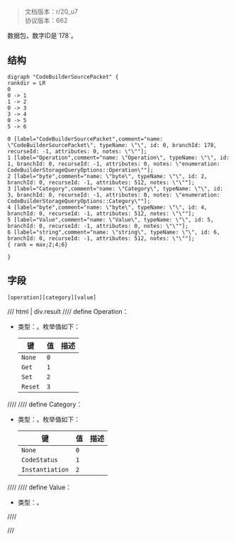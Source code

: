 # <!-- md:samp CodeBuilderSourcePacket -->

> 文档版本：r/20_u7<br/>协议版本：662

<!-- md:samp CodeBuilderSourcePacket -->数据包，数字ID是`178`。

## 结构

```viz
digraph "CodeBuilderSourcePacket" {
rankdir = LR
0
0 -> 1
1 -> 2
0 -> 3
3 -> 4
0 -> 5
5 -> 6

0 [label="CodeBuilderSourcePacket",comment="name: \"CodeBuilderSourcePacket\", typeName: \"\", id: 0, branchId: 178, recurseId: -1, attributes: 0, notes: \"\""];
1 [label="Operation",comment="name: \"Operation\", typeName: \"\", id: 1, branchId: 0, recurseId: -1, attributes: 0, notes: \"enumeration: CodeBuilderStorageQueryOptions::Operation\""];
2 [label="byte",comment="name: \"byte\", typeName: \"\", id: 2, branchId: 0, recurseId: -1, attributes: 512, notes: \"\""];
3 [label="Category",comment="name: \"Category\", typeName: \"\", id: 3, branchId: 0, recurseId: -1, attributes: 0, notes: \"enumeration: CodeBuilderStorageQueryOptions::Category\""];
4 [label="byte",comment="name: \"byte\", typeName: \"\", id: 4, branchId: 0, recurseId: -1, attributes: 512, notes: \"\""];
5 [label="Value",comment="name: \"Value\", typeName: \"\", id: 5, branchId: 0, recurseId: -1, attributes: 0, notes: \"\""];
6 [label="string",comment="name: \"string\", typeName: \"\", id: 6, branchId: 0, recurseId: -1, attributes: 512, notes: \"\""];
{ rank = max;2;4;6}

}

```

## 字段

```title='CodeBuilderSourcePacket'
[operation][category][value]
```

/// html | div.result
//// define
Operation：<!-- md:samp byte -->

- 类型：<!-- md:samp byte -->。枚举值如下：

  |键|值|描述|
  |---|---|---|
  |`None`|`0`||
  |`Get`|`1`||
  |`Set`|`2`||
  |`Reset`|`3`||



////
//// define
Category：<!-- md:samp byte -->

- 类型：<!-- md:samp byte -->。枚举值如下：

  |键|值|描述|
  |---|---|---|
  |`None`|`0`||
  |`CodeStatus`|`1`||
  |`Instantiation`|`2`||



////
//// define
Value：<!-- md:samp string -->

- 类型：<!-- md:samp string -->。


////

///

